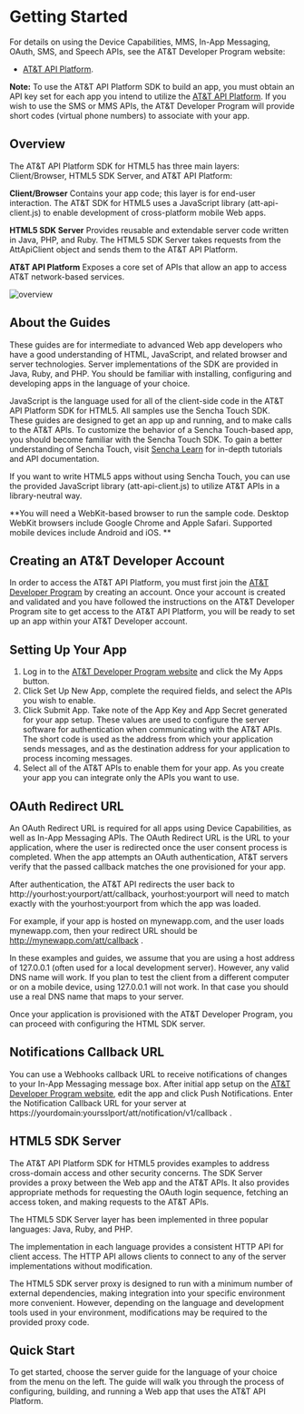 Getting Started
=======
For details on using the Device Capabilities, MMS, In-App Messaging, OAuth, SMS, and Speech APIs, see the AT&T Developer Program website:

 - [AT&T API Platform](https://developer.att.com/).

**Note:** To use the AT&T API Platform SDK to build an app, you must obtain an API key set for each app you intend to utilize the [AT&T API Platform](https://developer.att.com/docs). If you wish to use the SMS or MMS APIs, the AT&T Developer Program will provide short codes (virtual phone numbers) to associate with your app.

Overview
---

The AT&T API Platform SDK for HTML5 has three main layers: Client/Browser, HTML5 SDK Server, and AT&T API Platform:

**Client/Browser** Contains your app code; this layer is for end-user interaction. The AT&T SDK for HTML5 uses a JavaScript library (att-api-client.js) to enable development of cross-platform mobile Web apps. 

**HTML5 SDK Server** Provides reusable and extendable server code written in Java, PHP, and Ruby. The HTML5 SDK Server takes requests from the AttApiClient object and sends them to the AT&T API Platform.


**AT&T API Platform** Exposes a core set of APIs that allow an app to access AT&T network-based services.

![overview](resources/images/att-overview.png)


About the Guides
---

These guides are for intermediate to advanced Web app developers who have a good understanding of HTML, JavaScript, and related browser and server technologies. Server implementations of the SDK are provided in Java, Ruby, and PHP. You should be familiar with installing, configuring and developing apps in the language of your choice.

JavaScript is the language used for all of the client-side code in the AT&T API Platform SDK for HTML5. All samples use the Sencha Touch SDK. These guides are designed to get an app up and running, and to make calls to the AT&T APIs. To customize the behavior of a Sencha Touch-based app, you should become familiar with the Sencha Touch SDK. To gain a better understanding of Sencha Touch, visit [Sencha Learn](http://www.sencha.com/) for in-depth tutorials and API documentation.

If you want to write HTML5 apps without using Sencha Touch, you can use the provided JavaScript library (att-api-client.js) to utilize AT&T APIs in a library-neutral way.

**You will need a WebKit-based browser to run the sample code. Desktop WebKit browsers include Google Chrome and Apple Safari. Supported mobile devices include Android and iOS. **


Creating an AT&T Developer Account
---

In order to access the AT&T API Platform, you must first join the [AT&T Developer Program](https://developer.att.com) by creating an account. Once your account is created and validated and you have followed the instructions on the AT&T Developer Program site to get access to the AT&T API Platform, you will be ready to set up an app within your AT&T Developer account. 


Setting Up Your App
----

1.	Log in to the [AT&T Developer Program website](https://developer.att.com) and click the My Apps button.
2.	Click Set Up New App, complete the required fields, and select the APIs you wish to enable.
3.	Click Submit App. Take note of the App Key and App Secret generated for your app setup. 
These values are used to configure the server software for authentication when communicating with the AT&T APIs. The short code is used as the address from which your application sends messages, and as the destination address for your application to process incoming messages.  
5.	Select all of the AT&T APIs to enable them for your app. As you create your app you can integrate only the APIs you want to use.


OAuth Redirect URL
---

An OAuth Redirect URL is required for all apps using Device Capabilities, as well as In-App Messaging APIs. The OAuth Redirect URL is the URL to your application, where the user is redirected once the user consent process is completed. When the app attempts an OAuth authentication, AT&T servers verify that the passed callback matches the one provisioned for your app.

After authentication, the AT&T API redirects the user back to http://yourhost:yourport/att/callback, yourhost:yourport will need to match exactly with the yourhost:yourport from which the app was loaded.

For example, if your app is hosted on mynewapp.com, and the user loads mynewapp.com, then your redirect URL should be http://mynewapp.com/att/callback .

In these examples and guides, we assume that you are using a host address of 127.0.0.1 (often used for a local development server). However, any valid DNS name will work. If you plan to test the client from a different computer or on a mobile device, using 127.0.0.1 will not work. In that case you should use a real DNS name that maps to your server.

Once your application is provisioned with the AT&T Developer Program, you can proceed with configuring the HTML SDK server.

Notifications Callback URL
---
You can use a Webhooks callback URL to receive notifications of changes to your In-App Messaging message box. After initial app setup on the [AT&T Developer Program website](https://developer.att.com), edit the app and click Push Notifications.  Enter the Notification Callback URL for your server at https://yourdomain:yoursslport/att/notification/v1/callback .

HTML5 SDK Server
----

The AT&T API Platform SDK for HTML5 provides examples to address cross-domain access and other security concerns. The SDK Server provides a proxy between the Web app and the AT&T APIs. It also provides appropriate methods for requesting the OAuth login sequence, fetching an access token, and making requests to the AT&T APIs.

The HTML5 SDK Server layer has been implemented in three popular languages: Java, Ruby, and PHP.

The implementation in each language provides a consistent HTTP API for client access. The HTTP API allows clients to connect to any of the server implementations without modification.

The HTML5 SDK server proxy is designed to run with a minimum number of external dependencies, making integration into your specific environment more convenient. However, depending on the language and development tools used in your environment, modifications may be required to the provided proxy code.


Quick Start
---

To get started, choose the server guide for the language of your choice from the menu on the left. The guide will walk you through the process of configuring, building, and running a Web app that uses the AT&T API Platform.
